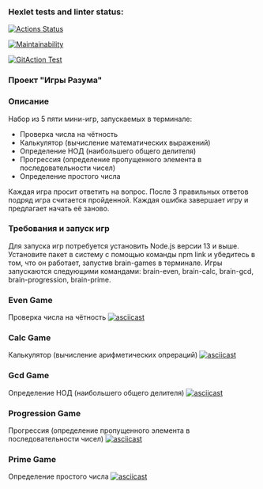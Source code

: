 ### Hexlet tests and linter status:
[![Actions Status](https://github.com/Nickolay-Klimentov/frontend-project-lvl1/workflows/hexlet-check/badge.svg)](https://github.com/Nickolay-Klimentov/frontend-project-lvl1/actions)

[![Maintainability](https://api.codeclimate.com/v1/badges/a99a88d28ad37a79dbf6/maintainability)](https://codeclimate.com/github/codeclimate/codeclimate/maintainability)

[![GitAction Test](https://github.com/Nickolay-Klimentov/frontend-project-lvl1/workflows/gitaction-test/badge.svg)](https://github.com/Nickolay-Klimentov/frontend-project-lvl1/actions/workflows/gitaction-test.yml)

### Проект "Игры Разума"

### Описание
Набор из 5 пяти мини-игр, запускаемых в терминале:
- Проверка числа на чётность
- Калькулятор (вычисление математических выражений)
- Определение НОД (наибольшего общего делителя)
- Прогрессия (определение пропущенного элемента в последовательности чисел)
- Определение простого числа

Каждая игра просит ответить на вопрос. После 3 правильных ответов подряд игра считается пройденной. Каждая ошибка завершает игру и предлагает начать её заново.

### Требования и запуск игр
Для запуска игр потребуется установить Node.js версии 13 и выше.
Установите пакет в систему с помощью команды npm link и убедитесь в том, что он работает, запустив brain-games в терминале.
Игры запускаются следующими командами: brain-even, brain-calc, brain-gcd, brain-progression, brain-prime.

### Even Game
Проверка числа на чётность
[![asciicast](https://asciinema.org/a/494314.svg)](https://asciinema.org/a/494314)

### Calc Game
Калькулятор (вычисление арифметических опрераций)
[![asciicast](https://asciinema.org/a/495189.svg)](https://asciinema.org/a/495189)

### Gcd Game
Определение НОД (наибольшего общего делителя)
[![asciicast](https://asciinema.org/a/496053.svg)](https://asciinema.org/a/496053)

### Progression Game
Прогрессия (определение пропущенного элемента в последовательности чисел)
[![asciicast](https://asciinema.org/a/496937.svg)](https://asciinema.org/a/496937)

### Prime Game
Определение простого числа
[![asciicast](https://asciinema.org/a/497593.svg)](https://asciinema.org/a/497593)
